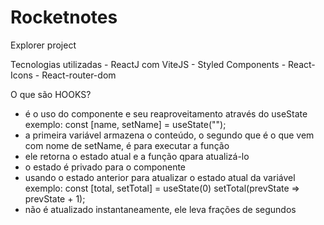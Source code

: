 # Rocketnotes
Explorer project

Tecnologias utilizadas
    - ReactJ com ViteJS
    - Styled Components
    - React-Icons
    - React-router-dom 


O que são HOOKS?
 - é o uso do componente e seu reaproveitamento através do useState
    exemplo:
    const [name, setName] = useState("");
 - a primeira variável armazena o conteúdo, o segundo que é o que vem com nome de setName, é para executar a função
 - ele retorna o estado atual e a função qpara atualizá-lo
 - o estado é privado para o componente
 - usando o estado anterior para atualizar o estado atual da variável
    exemplo:
    const [total, setTotal] = useState(0)
    setTotal(prevState => prevState + 1);
 - não é atualizado instantaneamente, ele leva frações de segundos
